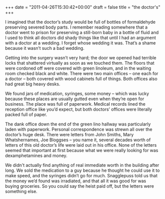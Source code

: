 +++
date = "2011-04-26T15:30:42+00:00"
draft = false
title = "the doctor's"
+++
<p class="MsoNormal"><span>I imagined that the doctor’s study would be full of bottles of formaldehyde preserving severed body parts. I remember reading somewhere that a doctor went to prison for preserving a still-born baby in a bottle of fluid and I used to think all doctors did shady things like that until I had an argument with a doctor at a wedding. I forget whose wedding it was. That’s a shame because it wasn’t such a bad wedding.</span></p>&#13;
<p class="MsoNormal"><span>Getting into the surgery wasn’t very hard; the door we opened had terrible locks that shattered virtually as soon as we touched them. The floors that were cordoned off were covered with green linoleum, and in the waiting room checked black and white. There were two main offices – one each for a doctor – both covered with wood cabinets full of things. Both offices also had great big heavy desks.</span></p>&#13;
<p class="MsoNormal"><span>We found jars of medication, syringes, some money – which was lucky because these places are usually gutted even when they’re open for business. The place was full of paperwork. Medical records lined the reception office like you’d expect, but both doctors’ offices were literally packed full of paper.</span></p>&#13;
<p class="MsoNormal"><span>The dank office down the end of the green lino hallway was particularly laden with paperwork. Personal correspondence was strewn all over the doctor’s huge desk. There were letters from John Smiths, Mary Whatshernames, Joe Bloggses – you name it, several decades worth of letters of this old doctor’s life were laid out in his office. None of the letters seemed that important at first because what we were really looking for was dexamphetamines and money.</span></p>&#13;
<p class="MsoNormal"><span>We </span>didn't<span> actually find anything of real immediate worth in the building after long. We sold the medication to a guy because he thought he could use it to make speed, and the syringes didn’t go for much. Snagglepuss told us that the money we’d found was irradiated, and that all it was good for was buying groceries. So you could say the heist paid off, but the letters were something else.</span></p>&#13;
 

